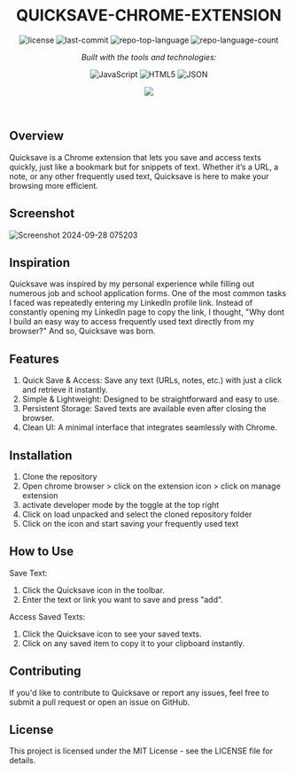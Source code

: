 
<p align="center">
    <h1 align="center">QUICKSAVE-CHROME-EXTENSION</h1>
</p>

<p align="center">
	<img src="https://img.shields.io/github/license/Ghaby-X/QuickSave-Chrome-Extension?style=flat&logo=opensourceinitiative&logoColor=white&color=0080ff" alt="license">
	<img src="https://img.shields.io/github/last-commit/Ghaby-X/QuickSave-Chrome-Extension?style=flat&logo=git&logoColor=white&color=0080ff" alt="last-commit">
	<img src="https://img.shields.io/github/languages/top/Ghaby-X/QuickSave-Chrome-Extension?style=flat&color=0080ff" alt="repo-top-language">
	<img src="https://img.shields.io/github/languages/count/Ghaby-X/QuickSave-Chrome-Extension?style=flat&color=0080ff" alt="repo-language-count">
</p>
<p align="center">
	<em>Built with the tools and technologies:</em>
</p>
<p align="center">
	<img src="https://img.shields.io/badge/JavaScript-F7DF1E.svg?style=flat&logo=JavaScript&logoColor=black" alt="JavaScript">
	<img src="https://img.shields.io/badge/HTML5-E34F26.svg?style=flat&logo=HTML5&logoColor=white" alt="HTML5">
	<img src="https://img.shields.io/badge/JSON-000000.svg?style=flat&logo=JSON&logoColor=white" alt="JSON">
</p>
<p align="center">
	<img src="https://github.com/user-attachments/assets/5db913b1-c401-44e1-a815-955b9c646640"/>
</p>
<br>

## Overview
Quicksave is a Chrome extension that lets you save and access texts quickly, just like a bookmark but for snippets of text. Whether it’s a URL, a note, or any other frequently used text, Quicksave is here to make your browsing more efficient.

## Screenshot
![Screenshot 2024-09-28 075203](https://github.com/user-attachments/assets/c94aab8f-5a13-4824-bb6f-57fdb7f9c04c)


## Inspiration
Quicksave was inspired by my personal experience while filling out numerous job and school application forms. One of the most common tasks I faced was repeatedly entering my LinkedIn profile link. Instead of constantly opening my LinkedIn page to copy the link, I thought, "Why dont I build an easy way to access frequently used text directly from my browser?" And so, Quicksave was born.

## Features
1. Quick Save & Access: Save any text (URLs, notes, etc.) with just a click and retrieve it instantly.
2. Simple & Lightweight: Designed to be straightforward and easy to use.
3. Persistent Storage: Saved texts are available even after closing the browser.
4. Clean UI: A minimal interface that integrates seamlessly with Chrome.

## Installation
1. Clone the repository
2. Open chrome browser > click on the extension icon > click on manage extension
3. activate developer mode by the toggle at the top right
4. Click on load unpacked and select the cloned repository folder
5. Click on the icon and start saving your frequently used text

## How to Use
Save Text:
1. Click the Quicksave icon in the toolbar.
2. Enter the text or link you want to save and press "add".

Access Saved Texts:
1. Click the Quicksave icon to see your saved texts.
2. Click on any saved item to copy it to your clipboard instantly.

## Contributing
If you'd like to contribute to Quicksave or report any issues, feel free to submit a pull request or open an issue on GitHub.

## License
This project is licensed under the MIT License - see the LICENSE file for details.
